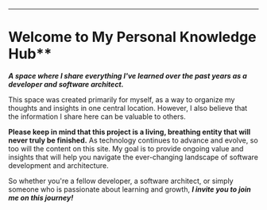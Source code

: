 
___ 

#  Welcome to My Personal Knowledge Hub**
 
_**A space where I share everything I've learned over the past years as a developer and software architect.**_

This space was created primarily for myself, as a way to organize my thoughts and insights in one central location. However, I also believe that the information I share here can be valuable to others.

**Please keep in mind that this project is a living, breathing entity that will never truly be finished.** As technology continues to advance and evolve, so too will the content on this site. My goal is to provide ongoing value and insights that will help you navigate the ever-changing landscape of software development and architecture.

So whether you're a fellow developer, a software architect, or simply someone who is passionate about learning and growth, _**I invite you to join me on this journey!**_